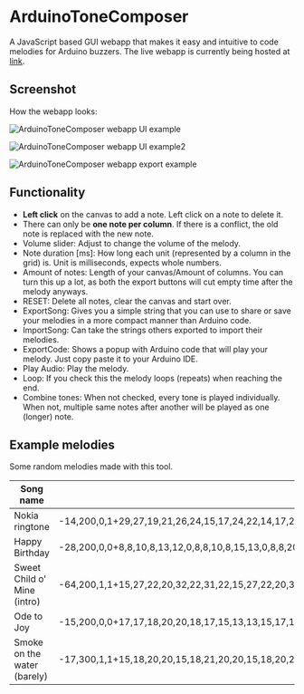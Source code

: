 # ArduinoToneComposer

A JavaScript based GUI webapp that makes it easy and intuitive to code melodies for Arduino buzzers.
The live webapp is currently being hosted at [link]().

## Screenshot

How the webapp looks:

![ArduinoToneComposer webapp UI example](https://gitlab.com/Baut/readme-images/-/raw/master/ArduinoToneComposer/ArduinoToneComposerUIexample.png)

![ArduinoToneComposer webapp UI example2](https://gitlab.com/Baut/readme-images/-/raw/master/ArduinoToneComposer/ArduinoToneComposerWebsiteExample.png)

![ArduinoToneComposer webapp export example](https://gitlab.com/Baut/readme-images/-/raw/master/ArduinoToneComposer/ArduinoToneComposerExportCodeExample.png)


## Functionality

* **Left click** on the canvas to add a note. Left click on a note to delete it.
* There can only be **one note per column**. If there is a conflict, the old note is replaced with the new note.
* Volume slider: Adjust to change the volume of the melody.
* Note duration [ms]: How long each unit (represented by a column in the grid) is. Unit is milliseconds, expects whole numbers.
* Amount of notes: Length of your canvas/Amount of columns. You can turn this up a lot, as both the export buttons will cut empty time after the melody anyways.
* RESET: Delete all notes, clear the canvas and start over.
* ExportSong: Gives you a simple string that you can use to share or save your melodies in a more compact manner than Arduino code.
* ImportSong: Can take the strings others exported to import their melodies.
* ExportCode: Shows a popup with Arduino code that will play your melody. Just copy paste it to your Arduino IDE.
* Play Audio: Play the melody.
* Loop: If you check this the melody loops (repeats) when reaching the end.
* Combine tones: When not checked, every tone is played individually. When not, multiple same notes after another will be played as one (longer) note.


## Example melodies

Some random melodies made with this tool.

| Song name | Export string |
| ------ | ------ |
| Nokia ringtone | -14,200,0,1+29,27,19,21,26,24,15,17,24,22,14,17,22,22- |
| Happy Birthday | -28,200,0,0+8,8,10,8,13,12,0,8,8,10,8,15,13,0,8,8,20,17,13,12,10,0,18,18,17,13,15,13- |
| Sweet Child o' Mine (intro) | -64,200,1,1+15,27,22,20,32,22,31,22,15,27,22,20,32,22,31,22,17,27,22,20,32,22,31,22,17,27,22,20,32,22,31,22,20,27,22,20,32,22,31,22,20,27,22,20,32,22,31,22,15,27,22,20,32,22,31,22,15,27,22,20,32,22,31,22- |
| Ode to Joy | -15,200,0,0+17,17,18,20,20,18,17,15,13,13,15,17,17,15,15- |
| Smoke on the water (barely)  | -17,300,1,1+15,18,20,20,15,18,21,20,20,15,18,20,20,18,18,15,15- |
